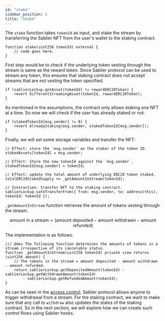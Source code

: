 ```yaml
---
id: "stake"
sidebar_position: 2
title: "Stake"
---
```


The `stake` function takes `tokenId` as input, and stake the stream by transferring the Sablier NFT from the user's
wallet to the staking contract.

```solidity
function stake(uint256 tokenId) external {
    // code goes here.
}
```

First step would be to check if the underlying token vesting through the stream is same as the reward token. Since
Sablier protocol can be used to stream any token, this ensures that staking contract does not accept streams that are
not vesting the token specified.

```solidity
if (sablierLockup.getAsset(tokenId) != rewardERC20Token) {
    revert DifferentStreamingAsset(tokenId, rewardERC20Token);
}
```

As mentioned in the assumptions, the contract only allows staking one NFT at a time. So now we will check if the user
has already staked or not.

```solidity
if (stakedTokenId[msg.sender] != 0) {
    revert AlreadyStaking(msg.sender, stakedTokenId[msg.sender]);
}
```

Finally, we will set some storage variables and transfer the NFT:

```solidity
// Effect: store the `msg.sender` as the staker of the token ID.
stakedAssets[tokenId] = msg.sender;

// Effect: Store the new tokenId against the `msg.sender`.
stakedTokenId[msg.sender] = tokenId;

// Effect: update the total amount of underlying ERC20 token staked.
totalERC20StakedSupply += _getAmountInStream(tokenId);

// Interaction: transfer NFT to the staking contract.
sablierLockup.safeTransferFrom({ from: msg.sender, to: address(this), tokenId: tokenId });
```

`_getAmountInStream` function retrieves the amount of tokens vesting through the stream.

```math
\text{amount in a stream} = (\text{amount deposited} - \text{amount withdrawn} - \text{amount refunded})
```

The implementation is as follows:

```solidity
/// @dev The following function determines the amounts of tokens in a stream irrespective of its cancelable status.
function _getAmountInStream(uint256 tokenId) private view returns (uint256 amount) {
    // The tokens in the stream = amount deposited - amount withdrawn - amount refunded.
    return sablierLockup.getDepositedAmount(tokenId) - sablierLockup.getWithdrawnAmount(tokenId)
        - sablierLockup.getRefundedAmount(tokenId);
}
```

As can be seen in the [access control](/contracts/v2/reference/access-control#overview), Sablier protocol allows anyone
to trigger withdrawal from a stream. For the staking contract, we want to make sure that any call to `withdraw` also
updates the states of the staking contract. So in the next section, we will explore how we can create such control flows
using Sablier hooks.
